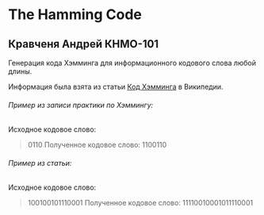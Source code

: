 # The Hamming Code

## Кравченя Андрей КНМО-101

Генерация кода Хэмминга для информационного кодового слова любой длины.

Информация была взята из статьи [Код Хэмминга](https://ru.wikipedia.org/wiki/%D0%9A%D0%BE%D0%B4_%D0%A5%D1%8D%D0%BC%D0%BC%D0%B8%D0%BD%D0%B3%D0%B0) в Википедии.


###### Пример из записи практики по Хэммингу:
Исходное кодовое слово:
> 0110
Полученное кодовое слово:
> 1100110

###### Пример из статьи:
Исходное кодовое слово:
> 100100101110001
Полученное кодовое слово:
> 11110010001011110001 
